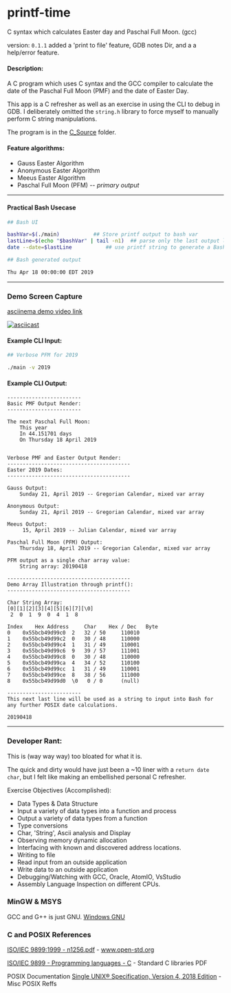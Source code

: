 # printf-time

C syntax which calculates Easter day and Paschal Full Moon. (gcc)

version: ```0.1.1``` added a 'print to file' feature, GDB notes Dir, and a a help/error feature.

#### Description:

A C program which uses C syntax and the GCC compiler to calculate the date of the Paschal Full Moon (PMF) and the date of Easter Day.

This app is a C refresher as well as an exercise in using the CLI to debug in GDB. I deliberately omitted the ```string.h``` library to force myself to manually perform C string manipulations.

The program is in the [C_Source](./C_Source/) folder.

#### Feature algorithms:

* Gauss Easter Algorithm
* Anonymous Easter Algorithm
* Meeus Easter Algorithm
* Paschal Full Moon (PFM) -- *primary output*

---
#### Practical Bash Usecase

```bash
## Bash UI

bashVar=$(./main) 			## Store printf output to bash var
lastLine=$(echo "$bashVar" | tail -n1) 	## parse only the last output line
date --date=$lastLine 			## use printf string to generate a Bash date

## Bash generated output

Thu Apr 18 00:00:00 EDT 2019
```

---

### Demo Screen Capture

[asciinema demo video link](https://asciinema.org/a/232779)

[![asciicast](https://asciinema.org/a/232779.svg)](https://asciinema.org/a/232779)

#### Example CLI Input:
```bash
## Verbose PFM for 2019

./main -v 2019
```

#### Example CLI Output:

```
------------------------
Basic PMF Output Render:
------------------------

The next Paschal Full Moon:
	This year
	In 44.151701 days
	On Thursday 18 April 2019


Verbose PMF and Easter Output Render:
----------------------------------------
Easter 2019 Dates:
----------------------------------------

Gauss Output:
	Sunday 21, April 2019 -- Gregorian Calendar, mixed var array

Anonymous Output:
	Sunday 21, April 2019 -- Gregorian Calendar, mixed var array

Meeus Output:
	 15, April 2019 -- Julian Calendar, mixed var array

Paschal Full Moon (PFM) Output:
	Thursday 18, April 2019 -- Gregorian Calendar, mixed var array

PFM output as a single char array value:
	String array: 20190418

----------------------------------------
Demo Array Illustration through printf():
----------------------------------------

Char String Array:
[0][1][2][3][4][5][6][7][\0]
 2  0  1  9  0  4  1  8

Index 	 Hex Address 	 Char 	 Hex / Dec 	 Byte
0	 0x55bcb49d99c0	 2	 32 / 50	 110010
1	 0x55bcb49d99c2	 0	 30 / 48	 110000
2	 0x55bcb49d99c4	 1	 31 / 49	 110001
3	 0x55bcb49d99c6	 9	 39 / 57	 111001
4	 0x55bcb49d99c8	 0	 30 / 48	 110000
5	 0x55bcb49d99ca	 4	 34 / 52	 110100
6	 0x55bcb49d99cc	 1	 31 / 49	 110001
7	 0x55bcb49d99ce	 8	 38 / 56	 111000
8	 0x55bcb49d99d0	 \0	  0 / 0		 (null)

------------------------
This next last line will be used as a string to input into Bash for any further POSIX date calculations.

20190418

```

---

### Developer Rant:

This is (way way way) too bloated for what it is.

The quick and dirty would have just been a ~10 liner with a ```return date char```, but I felt like making an embellished personal C refresher.

Exercise Objectives (Accomplished):

* Data Types & Data Structure
* Input a variety of data types into a function and process
* Output a variety of data types from a function
* Type conversions
* Char, 'String', Ascii analysis and Display
* Observing memory dynamic allocation
* Interfacing with known and discovered address locations.
* Writing to file
* Read input from an outside application
* Write data to an outside application
* Debugging/Watching with GCC, Oracle, AtomIO, VsStudio
* Assembly Language Inspection on different CPUs.


### MinGW & MSYS

GCC and G++ is just GNU. [Windows GNU](https://osdn.net/projects/mingw/releases/)

### C and POSIX References

[ISO/IEC 9899:1999 - n1256.pdf](http://www.open-std.org/jtc1/sc22/wg14/www/docs/n1256.pdf) - www.open-std.org

[ISO/IEC 9899 - Programming languages - C](http://www.open-std.org/JTC1/SC22/WG14/www/projects#9899) -  Standard C libraries PDF

POSIX Documentation [Single UNIX® Specification, Version 4, 2018 Edition](https://publications.opengroup.org/standards/unix/t101) - Misc POSIX Reffs

